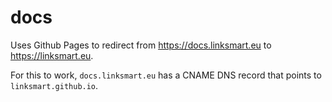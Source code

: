 # docs
Uses Github Pages to redirect from https://docs.linksmart.eu to https://linksmart.eu.

For this to work, `docs.linksmart.eu` has a CNAME DNS record that points to `linksmart.github.io`.
